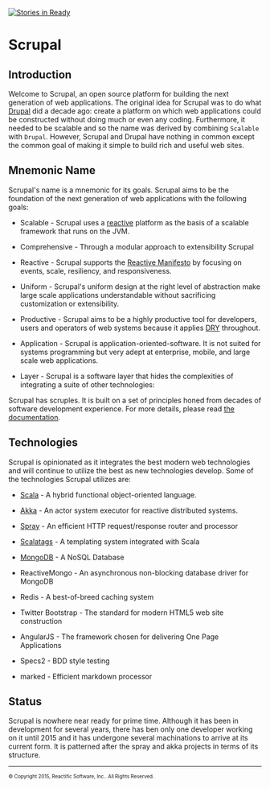 [![Stories in Ready](https://badge.waffle.io/scrupal/scrupal.png?label=ready)](https://waffle.io/scrupal/scrupalhttps://waffle.io/scrupal/scrupal)

# Scrupal

## Introduction
Welcome to  Scrupal, an open source platform for building the next generation of web applications. The original
idea for Scrupal was to do what [Drupal](https://drupal.org) did a decade ago: create a platform on which web
applications could be constructed without doing much or even any coding. Furthermore, it needed to be scalable and
so the name was derived by combining `Scalable` with `Drupal`. However, Scrupal and Drupal have nothing in common
except the common goal of making it simple to build rich and useful web sites.

## Mnemonic Name
Scrupal's name is a mnemonic for its goals. Scrupal aims to be the foundation of the next generation of web
applications with the following goals:

- Scalable - Scrupal uses a [reactive](http://www.reactivemanifesto.org/) platform as the basis of a scalable framework that runs on the JVM.

- Comprehensive - Through a modular approach to extensibility Scrupal

- Reactive - Scrupal supports the [Reactive Manifesto](http://www.reactivemanifesto.org/) by focusing on events, scale, resiliency, and responsiveness.

- Uniform - Scrupal's uniform design at the right level of abstraction make large scale applications understandable without sacrificing customization or extensibility.

- Productive - Scrupal aims to be a highly productive tool for developers, users and operators of web systems because it applies [DRY](http://en.wikipedia.org/wiki/Don't_repeat_yourself) throughout.

- Application - Scrupal is application-oriented-software. It is not suited for systems programming but very adept at enterprise, mobile, and large scale web applications.

- Layer - Scrupal is a software layer that hides the complexities of integrating a suite of other technologies:

Scrupal has scruples. It is built on a set of principles honed from decades of software development experience.
For more details, please read [the documentation](http://scrupal.org/docs).

## Technologies
Scrupal is opinionated as it integrates the best modern web technologies and will continue to utilize the best as
new technologies develop. Some of the technologies Scrupal utilizes are:

- [Scala](http://scala-lang.org/) - A hybrid functional object-oriented language.

- [Akka](http://akka.io/) - An actor system executor for reactive distributed systems.

- [Spray](http://spray.io/) - An efficient HTTP request/response router and processor

- [Scalatags](https://github.com/lihaoyi/scalatags) - A templating system integrated with Scala

- [MongoDB](http://www.mongodb.org/) - A NoSQL Database

- ReactiveMongo - An asynchronous non-blocking database driver for MongoDB

- Redis - A best-of-breed caching system

- Twitter Bootstrap - The standard for modern HTML5 web site construction

- AngularJS - The framework chosen for delivering One Page Applications

- Specs2 - BDD style testing

- marked - Efficient markdown processor

## Status

Scrupal is nowhere near ready for prime time. Although it has been in development for several years, there has ben only
one developer working on it until 2015 and it has undergone several machinations to arrive at its current form. It is
patterned after the spray and akka projects in terms of its structure.

- - -

<sub><sup>&copy; Copyright 2015, Reactific Software, Inc.. All Rights Reserved.</sup></sub>
